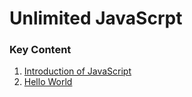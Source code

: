 # Unlimited JavaScrpt

### Key Content

1. [Introduction of JavaScript](/introduction%20of%20JavaScript/readme.md)
2. [Hello World](/Hello%20World/readme.md)